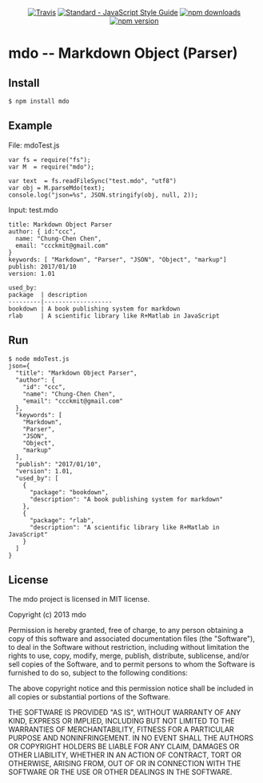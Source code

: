 <p align="center">
  <a href="https://travis-ci.org/feross/standard"><img src="https://img.shields.io/travis/feross/standard/master.svg" alt="Travis"></a>
  <a href="http://standardjs.com"><img src="https://img.shields.io/badge/code_style-standard-brightgreen.svg" alt="Standard - JavaScript Style Guide"></a>
  <a href="https://www.npmjs.com/package/standard"><img src="https://img.shields.io/npm/dm/standard.svg" alt="npm downloads"></a>
  <a href="https://www.npmjs.com/package/standard"><img src="https://img.shields.io/npm/v/standard.svg" alt="npm version"></a>
</p>

# mdo -- Markdown Object (Parser)

## Install

```
$ npm install mdo
```

## Example

File: mdoTest.js

```
var fs = require("fs");
var M  = require("mdo");

var text  = fs.readFileSync("test.mdo", "utf8")
var obj = M.parseMdo(text);
console.log("json=%s", JSON.stringify(obj, null, 2));
```

Input: test.mdo

```
title: Markdown Object Parser
author: { id:"ccc",
  name: "Chung-Chen Chen",
  email: "ccckmit@gmail.com"
}
keywords: [ "Markdown", "Parser", "JSON", "Object", "markup"]
publish: 2017/01/10
version: 1.01

used_by: 
package  | description
---------|-------------------
bookdown | A book publishing system for markdown
rlab     | A scientific library like R+Matlab in JavaScript
```

## Run 

```
$ node mdoTest.js
json={
  "title": "Markdown Object Parser",
  "author": {
    "id": "ccc",
    "name": "Chung-Chen Chen",
    "email": "ccckmit@gmail.com"
  },
  "keywords": [
    "Markdown",
    "Parser",
    "JSON",
    "Object",
    "markup"
  ],
  "publish": "2017/01/10",
  "version": 1.01,
  "used_by": [
    {
      "package": "bookdown",
      "description": "A book publishing system for markdown"
    },
    {
      "package": "rlab",
      "description": "A scientific library like R+Matlab in JavaScript"
    }
  ]
}
```

## License

The mdo project is licensed in MIT license.

Copyright (c) 2013 mdo

Permission is hereby granted, free of charge, to any person obtaining a copy
of this software and associated documentation files (the "Software"), to deal
in the Software without restriction, including without limitation the rights
to use, copy, modify, merge, publish, distribute, sublicense, and/or sell
copies of the Software, and to permit persons to whom the Software is
furnished to do so, subject to the following conditions:

The above copyright notice and this permission notice shall be included in
all copies or substantial portions of the Software.

THE SOFTWARE IS PROVIDED "AS IS", WITHOUT WARRANTY OF ANY KIND, EXPRESS OR
IMPLIED, INCLUDING BUT NOT LIMITED TO THE WARRANTIES OF MERCHANTABILITY,
FITNESS FOR A PARTICULAR PURPOSE AND NONINFRINGEMENT. IN NO EVENT SHALL THE
AUTHORS OR COPYRIGHT HOLDERS BE LIABLE FOR ANY CLAIM, DAMAGES OR OTHER
LIABILITY, WHETHER IN AN ACTION OF CONTRACT, TORT OR OTHERWISE, ARISING FROM,
OUT OF OR IN CONNECTION WITH THE SOFTWARE OR THE USE OR OTHER DEALINGS IN
THE SOFTWARE.



